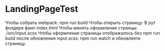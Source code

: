 ﻿# LandingPageTest
Чтобы собрать webpack: npm run build
Чтобы открыть страницу: В рут фолдере фаил index.html
Чтобы менять оформление странцы: ./src/input.scss
Чтобы оформление страницы отображалось без npm run build после обновления input.scss: npm run watch и обновляете страницу.

